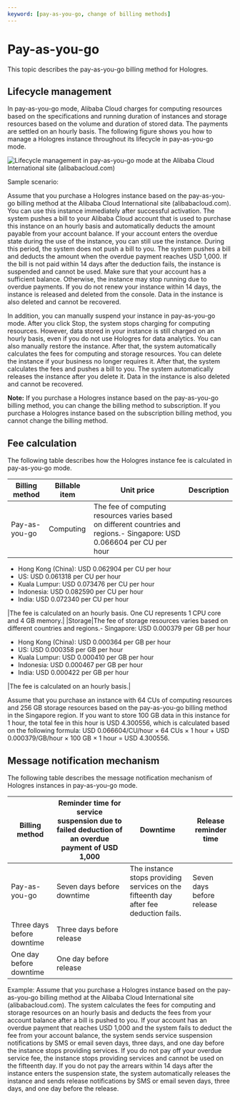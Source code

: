 ```yaml
---
keyword: [pay-as-you-go, change of billing methods]
---
```


# Pay-as-you-go

This topic describes the pay-as-you-go billing method for Hologres.

## Lifecycle management

In pay-as-you-go mode, Alibaba Cloud charges for computing resources based on the specifications and running duration of instances and storage resources based on the volume and duration of stored data. The payments are settled on an hourly basis. The following figure shows you how to manage a Hologres instance throughout its lifecycle in pay-as-you-go mode.

![Lifecycle management in pay-as-you-go mode at the Alibaba Cloud International site (alibabacloud.com)](https://static-aliyun-doc.oss-accelerate.aliyuncs.com/assets/img/en-US/6809390161/p224844.png)

Sample scenario:

Assume that you purchase a Hologres instance based on the pay-as-you-go billing method at the Alibaba Cloud International site \(alibabacloud.com\). You can use this instance immediately after successful activation. The system pushes a bill to your Alibaba Cloud account that is used to purchase this instance on an hourly basis and automatically deducts the amount payable from your account balance. If your account enters the overdue state during the use of the instance, you can still use the instance. During this period, the system does not push a bill to you. The system pushes a bill and deducts the amount when the overdue payment reaches USD 1,000. If the bill is not paid within 14 days after the deduction fails, the instance is suspended and cannot be used. Make sure that your account has a sufficient balance. Otherwise, the instance may stop running due to overdue payments. If you do not renew your instance within 14 days, the instance is released and deleted from the console. Data in the instance is also deleted and cannot be recovered.

In addition, you can manually suspend your instance in pay-as-you-go mode. After you click Stop, the system stops charging for computing resources. However, data stored in your instance is still charged on an hourly basis, even if you do not use Hologres for data analytics. You can also manually restore the instance. After that, the system automatically calculates the fees for computing and storage resources. You can delete the instance if your business no longer requires it. After that, the system calculates the fees and pushes a bill to you. The system automatically releases the instance after you delete it. Data in the instance is also deleted and cannot be recovered.

**Note:** If you purchase a Hologres instance based on the pay-as-you-go billing method, you can change the billing method to subscription. If you purchase a Hologres instance based on the subscription billing method, you cannot change the billing method.

## Fee calculation

The following table describes how the Hologres instance fee is calculated in pay-as-you-go mode.

|Billing method|Billable item|Unit price|Description|
|--------------|-------------|----------|-----------|
|Pay-as-you-go|Computing|The fee of computing resources varies based on different countries and regions.-   Singapore: USD 0.066604 per CU per hour
-   Hong Kong \(China\): USD 0.062904 per CU per hour
-   US: USD 0.061318 per CU per hour
-   Kuala Lumpur: USD 0.073476 per CU per hour
-   Indonesia: USD 0.082590 per CU per hour
-   India: USD 0.072340 per CU per hour

|The fee is calculated on an hourly basis. One CU represents 1 CPU core and 4 GB memory.|
|Storage|The fee of storage resources varies based on different countries and regions.-   Singapore: USD 0.000379 per GB per hour
-   Hong Kong \(China\): USD 0.000364 per GB per hour
-   US: USD 0.000358 per GB per hour
-   Kuala Lumpur: USD 0.000410 per GB per hour
-   Indonesia: USD 0.000467 per GB per hour
-   India: USD 0.000422 per GB per hour

|The fee is calculated on an hourly basis.|

Assume that you purchase an instance with 64 CUs of computing resources and 256 GB storage resources based on the pay-as-you-go billing method in the Singapore region. If you want to store 100 GB data in this instance for 1 hour, the total fee in this hour is USD 4.300556, which is calculated based on the following formula: USD 0.066604/CU/hour × 64 CUs × 1 hour + USD 0.000379/GB/hour × 100 GB × 1 hour = USD 4.300556.

## Message notification mechanism

The following table describes the message notification mechanism of Hologres instances in pay-as-you-go mode.

|Billing method|Reminder time for service suspension due to failed deduction of an overdue payment of USD 1,000|Downtime|Release reminder time|
|--------------|-----------------------------------------------------------------------------------------------|--------|---------------------|
|Pay-as-you-go|Seven days before downtime|The instance stops providing services on the fifteenth day after fee deduction fails.|Seven days before release|
|Three days before downtime|Three days before release|
|One day before downtime|One day before release|

Example: Assume that you purchase a Hologres instance based on the pay-as-you-go billing method at the Alibaba Cloud International site \(alibabacloud.com\). The system calculates the fees for computing and storage resources on an hourly basis and deducts the fees from your account balance after a bill is pushed to you. If your account has an overdue payment that reaches USD 1,000 and the system fails to deduct the fee from your account balance, the system sends service suspension notifications by SMS or email seven days, three days, and one day before the instance stops providing services. If you do not pay off your overdue service fee, the instance stops providing services and cannot be used on the fifteenth day. If you do not pay the arrears within 14 days after the instance enters the suspension state, the system automatically releases the instance and sends release notifications by SMS or email seven days, three days, and one day before the release.

